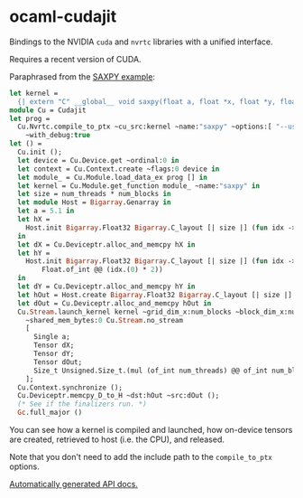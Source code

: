 # ocaml-cudajit

Bindings to the NVIDIA `cuda` and `nvrtc` libraries with a unified interface.

Requires a recent version of CUDA.

Paraphrased from the [SAXPY example](test/saxpy.ml):

```ocaml
let kernel =
  {| extern "C" __global__ void saxpy(float a, float *x, float *y, float *out, size_t n) { ... } |}
module Cu = Cudajit
let prog =
  Cu.Nvrtc.compile_to_ptx ~cu_src:kernel ~name:"saxpy" ~options:[ "--use_fast_math" ]
    ~with_debug:true
let () =
  Cu.init ();
  let device = Cu.Device.get ~ordinal:0 in
  let context = Cu.Context.create ~flags:0 device in
  let module_ = Cu.Module.load_data_ex prog [] in
  let kernel = Cu.Module.get_function module_ ~name:"saxpy" in
  let size = num_threads * num_blocks in
  let module Host = Bigarray.Genarray in
  let a = 5.1 in
  let hX =
    Host.init Bigarray.Float32 Bigarray.C_layout [| size |] (fun idx -> Float.of_int idx.(0))
  in
  let dX = Cu.Deviceptr.alloc_and_memcpy hX in
  let hY =
    Host.init Bigarray.Float32 Bigarray.C_layout [| size |] (fun idx ->
        Float.of_int @@ (idx.(0) * 2))
  in
  let dY = Cu.Deviceptr.alloc_and_memcpy hY in
  let hOut = Host.create Bigarray.Float32 Bigarray.C_layout [| size |] in
  let dOut = Cu.Deviceptr.alloc_and_memcpy hOut in
  Cu.Stream.launch_kernel kernel ~grid_dim_x:num_blocks ~block_dim_x:num_threads
    ~shared_mem_bytes:0 Cu.Stream.no_stream
    [
      Single a;
      Tensor dX;
      Tensor dY;
      Tensor dOut;
      Size_t Unsigned.Size_t.(mul (of_int num_threads) @@ of_int num_blocks);
    ];
  Cu.Context.synchronize ();
  Cu.Deviceptr.memcpy_D_to_H ~dst:hOut ~src:dOut ();
  (* See if the finalizers run. *)
  Gc.full_major ()
```

You can see how a kernel is compiled and launched, how on-device tensors are created, retrieved to host
(i.e. the CPU), and released.

Note that you don't need to add the include path to the `compile_to_ptx` options.

[Automatically generated API docs.](https://lukstafi.github.io/ocaml-cudajit/cudajit/index.html)
